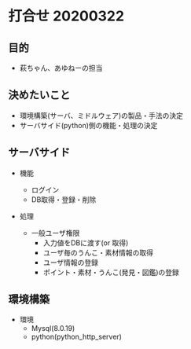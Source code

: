 # 打合せ 20200322
## 目的
- 萩ちゃん、あゆねーの担当

## 決めたいこと
- 環境構築(サーバ、ミドルウェア)の製品・手法の決定
- サーバサイド(python)側の機能・処理の決定

## サーバサイド
- 機能
  - ログイン
  - DB取得・登録・削除

- 処理
  - 一般ユーザ権限
    - 入力値をDBに渡す(or 取得)
    - ユーザ毎のうんこ・素材情報の取得
    - ユーザ情報の登録
    - ポイント・素材・うんこ(発見・図鑑)の登録

## 環境構築
- 環境
  - Mysql(8.0.19)
  - python(python_http_server)
